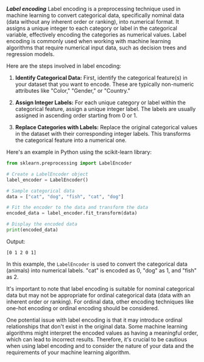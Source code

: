 ***Label encoding***
Label encoding is a preprocessing technique used in machine learning to convert categorical data, specifically nominal data (data without any inherent order or ranking), into numerical format. It assigns a unique integer to each category or label in the categorical variable, effectively encoding the categories as numerical values. Label encoding is commonly used when working with machine learning algorithms that require numerical input data, such as decision trees and regression models.

Here are the steps involved in label encoding:

1. **Identify Categorical Data:** First, identify the categorical feature(s) in your dataset that you want to encode. These are typically non-numeric attributes like "Color," "Gender," or "Country."

2. **Assign Integer Labels:** For each unique category or label within the categorical feature, assign a unique integer label. The labels are usually assigned in ascending order starting from 0 or 1.

3. **Replace Categories with Labels:** Replace the original categorical values in the dataset with their corresponding integer labels. This transforms the categorical feature into a numerical one.

Here's an example in Python using the scikit-learn library:

```python
from sklearn.preprocessing import LabelEncoder

# Create a LabelEncoder object
label_encoder = LabelEncoder()

# Sample categorical data
data = ["cat", "dog", "fish", "cat", "dog"]

# Fit the encoder to the data and transform the data
encoded_data = label_encoder.fit_transform(data)

# Display the encoded data
print(encoded_data)
```

Output:
```
[0 1 2 0 1]
```

In this example, the `LabelEncoder` is used to convert the categorical data (animals) into numerical labels. "cat" is encoded as 0, "dog" as 1, and "fish" as 2.

It's important to note that label encoding is suitable for nominal categorical data but may not be appropriate for ordinal categorical data (data with an inherent order or ranking). For ordinal data, other encoding techniques like one-hot encoding or ordinal encoding should be considered.

One potential issue with label encoding is that it may introduce ordinal relationships that don't exist in the original data. Some machine learning algorithms might interpret the encoded values as having a meaningful order, which can lead to incorrect results. Therefore, it's crucial to be cautious when using label encoding and to consider the nature of your data and the requirements of your machine learning algorithm.